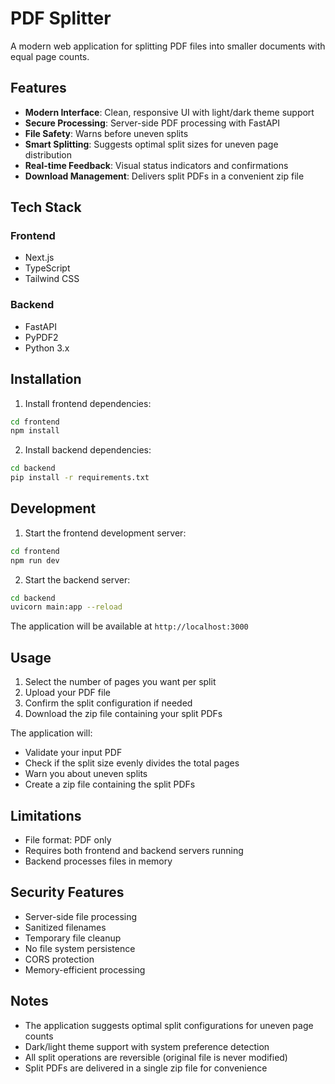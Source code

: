 # PDF Splitter

A modern web application for splitting PDF files into smaller documents with equal page counts.

## Features

- **Modern Interface**: Clean, responsive UI with light/dark theme support
- **Secure Processing**: Server-side PDF processing with FastAPI
- **File Safety**: Warns before uneven splits
- **Smart Splitting**: Suggests optimal split sizes for uneven page distribution
- **Real-time Feedback**: Visual status indicators and confirmations
- **Download Management**: Delivers split PDFs in a convenient zip file

## Tech Stack

### Frontend
- Next.js
- TypeScript
- Tailwind CSS

### Backend
- FastAPI
- PyPDF2
- Python 3.x

## Installation

1. Install frontend dependencies:

```bash
cd frontend
npm install
```

2. Install backend dependencies:

```bash
cd backend
pip install -r requirements.txt
```

## Development

1. Start the frontend development server:

```bash
cd frontend
npm run dev
```

2. Start the backend server:

```bash
cd backend
uvicorn main:app --reload
```

The application will be available at `http://localhost:3000`

## Usage

1. Select the number of pages you want per split
2. Upload your PDF file
3. Confirm the split configuration if needed
4. Download the zip file containing your split PDFs

The application will:
- Validate your input PDF
- Check if the split size evenly divides the total pages
- Warn you about uneven splits
- Create a zip file containing the split PDFs

## Limitations

- File format: PDF only
- Requires both frontend and backend servers running
- Backend processes files in memory

## Security Features

- Server-side file processing
- Sanitized filenames
- Temporary file cleanup
- No file system persistence
- CORS protection
- Memory-efficient processing

## Notes

- The application suggests optimal split configurations for uneven page counts
- Dark/light theme support with system preference detection
- All split operations are reversible (original file is never modified)
- Split PDFs are delivered in a single zip file for convenience